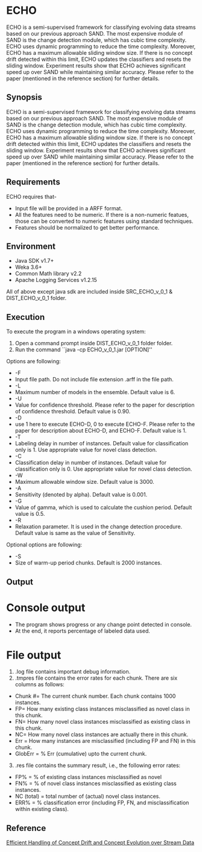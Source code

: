 # ECHO
ECHO is a semi-supervised framework for classifying evolving data streams based on our previous approach SAND. The most expensive module of SAND is the change detection module, which has cubic time complexity. ECHO uses dynamic  programming to reduce the time complexity. Moreover, ECHO has a maximum allowable sliding window size. If there is no concept drift detected within this limit, ECHO updates the classifiers and resets the sliding window. Experiment results show that ECHO achieves significant speed up over SAND while maintaining similar accuracy. Please refer to the paper (mentioned in the reference section) for further details. 

## Synopsis
ECHO is a semi-supervised framework for classifying evolving data streams based on our previous approach SAND. The most expensive module of SAND is the change detection module, which has cubic time complexity. ECHO uses dynamic 
programming to reduce the time complexity. Moreover, ECHO has a maximum allowable sliding window size. If there is no concept drift detected within this limit, ECHO updates the classifiers and resets the sliding window. Experiment results show that ECHO achieves significant speed up over SAND while maintaining similar accuracy. Please refer to the paper (mentioned in the reference section) for further details. 

## Requirements
ECHO requires that-
* Input file will be provided in a ARFF format.
* All the features need to be numeric. If there is a non-numeric featues, those can be converted to numeric features using standard techniques.
* Features should be normalized to get better performance. 

## Environment
* Java SDK v1.7+
* Weka 3.6+
* Common Math library v2.2
* Apache Logging Services v1.2.15

All of above except java sdk are included inside SRC_ECHO_v_0_1 & DIST_ECHO_v_0_1 folder.

## Execution
To execute the program in a windows operating system:
1. Open a command prompt inside DIST_ECHO_v_0_1 folder folder.
2. Run the command ``java -cp ECHO_v_0_1.jar [OPTION]''

Options are following:
* -F 
 * Input file path. Do not include file extension .arff in the file path.
* -L
 * Maximum number of models in the ensemble. Default value is 6.
* -U
 * Value for confidence threshold. Please refer to the paper for description of confidence threshold. Default value is 0.90.
* -D
 * use 1 here to execute ECHO-D, 0 to execute ECHO-F. Please refer to the paper for description about ECHO-D, and ECHO-F. Default value is 1.
* -T
 * Labeling delay in number of instances. Default value for classification only is 1. Use appropriate value for novel class detection.
* -C
 * Classification delay in number of instances. Default value for classification only is 0. Use appropriate value for novel class detection.
* -W
 * Maximum allowable window size. Default value is 3000.
* -A
 * Sensitivity (denoted by alpha). Default value is 0.001.
* -G
 * Value of gamma, which is used to calculate the cushion period. Default value is 0.5. 
* -R 
 * Relaxation parameter. It is used in the change detection procedure. Default value is same as the value of Sensitivity.
 
Optional options are following:
* -S
 * Size of warm-up period chunks. Default is 2000 instances.


## Output
# Console output
* The program shows progress or any change point detected in console. 
* At the end, it reports percentage of labeled data used.

# File output
1. .log file contains important debug information.
2. .tmpres file contains the error rates for each chunk.  There are six columns as follows:
 * Chunk #= The current chunk number. Each chunk contains 1000 instances.
 * FP= How many existing class instances misclassified as novel class in this chunk.
 * FN= How many novel class instances misclassified as existing class in this chunk.
 * NC= How many novel class instances are actually there in this chunk.
 * Err = How many instances are misclassified (including FP and FN) in this chunk.
 * GlobErr = % Err (cumulative) upto the current chunk.
3. .res file contains the summary result, i.e., the following error rates:
 * FP% = % of existing class instances misclassified as novel
 * FN% = % of novel class instances misclassified as existing class instances.
 * NC (total) = total number of (actual) novel class instances.
 * ERR% = % classification error (including FP, FN, and misclassification within existing class).

## Reference
[Efficient Handling of Concept Drift and Concept Evolution over Stream Data](http://icde2016.fi/papers.php)
